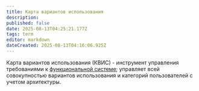 ```yaml
---
title: Карта вариантов использования
description: 
published: false
date: 2025-08-13T04:25:21.177Z
tags: term
editor: markdown
dateCreated: 2025-08-13T04:16:06.925Z
---
```


Карта вариантов использования (КВИС) - инструмент управления требованиями к [функциональной системе](/definitions/functional-system); управляет всей совокупностью вариантов использования и категорий пользователей с учетом архитектуры.